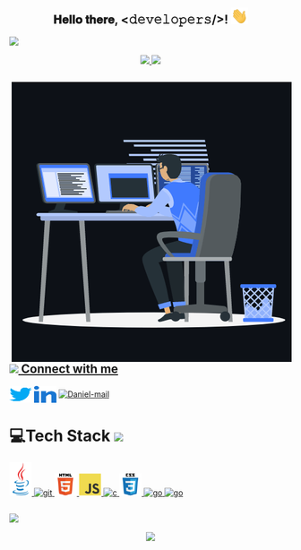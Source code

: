<div align="center" style type ="text/css">

   ## 𝐇𝐞𝐥𝐥𝐨 𝐭𝐡𝐞𝐫𝐞, <𝚍𝚎𝚟𝚎𝚕𝚘𝚙𝚎𝚛𝚜/>! <img src="https://github.com/ABSphreak/ABSphreak/blob/master/gifs/Hi.gif" width="30px">

</div>

<!--<div align="center">      <img src="https://lh3.googleusercontent.com/daPasD4cyvyH1ferSJa3Uhsq5xlSBSwdRK40HdOJoEcViDwAj7f_x0Ipzu6W2AIZy0c3E4aoUW4f_Pk11-GqVrrdE6cuAwl9qWcFs5S8jSLRbtiiGeJN6pv6rFkrzNPyy6kZuOkkZNDsRYbH61Pl0fXkzKrTgG3gY7Ed7pl35eSwwSMHeM9sXE56LG5k-ZMODQpbZZI0Lv81hlycyeT8NMn5xtgmxd54dfdo5UKtI8jiAlsa2EIvhQhwrobJBWtjG6Y-pp6iv3SxIymse3KgZ02JGYox5ZCTY8AeXSgwKk8Bs7vc3O0bOVEgmYFRFtVK2sLnU-pSVHA8166bL3SFFjfJfMW9J1wKyzIg9fjqQjr6p-euxamnnQg2yRFx-e7ZvyJ7O7JkhUPlvqzjikkSpfh-cmZyWmNHHcyBVhTMrWz0VY_rxBtXYm0exDpxlMD-9YdY6jYmodV6zEMoZY9rffM5sJFW44rmT0w8K81QF74b8pTO21FROUR36NNKL40oqyx8bVVliEUjr35C-XLCML3fgFjhNu-xN6UFyjxqhmBeoPytXf2cthO5w5tgGn4mXsyW3MNHfUWHRSKfinGrkUxUp24CWyPz1P2HpggK2H8geHDdpisqwQW6XBQnHgb_yI3qbkqNgtTtuHLOK6fH2pkvtJgG8lWFdWzQyLa1CMZZ2hK5iisN6D2Zw8UZgTzn3IrmiK13k0oWX76xK00u4PgZ7bpX75EIf8eUq9NXPD_9pXNEAIk=s800-no?authuser=0"  width="200em" ></div> -->

<img src="https://user-images.githubusercontent.com/73097560/115834477-dbab4500-a447-11eb-908a-139a6edaec5c.gif"></a>

<div align="center">
  <a href="https://github.com/bastosydaniel">
  <img height="140em" src="https://github-readme-stats.vercel.app/api?username=bastosydaniel&show_icons=true&theme=dark&include_all_commits=true&count_private=true"/>
  <img height="140em" src="https://github-readme-stats.vercel.app/api/top-langs/?username=bastosydaniel&layout=compact&langs_count=7&theme=dark"/>
</div>


 
  
<p><img align="right" src="https://raw.githubusercontent.com/SubhadeepZilong/SubhadeepZilong/main/icons/animation_500_kxa883sd.gif" alt="Bastosydaniel" /></p>
  
## <img src="https://media.giphy.com/media/iY8CRBdQXODJSCERIr/giphy.gif" width="30px"> Connect with me
<p align="left">
<a href="" target="blank"><img align="center" src="https://raw.githubusercontent.com/SubhadeepZilong/SubhadeepZilong/main/icons/Social/twitter.svg" alt="Daniel-twitter" height="30" width="40" /></a>
<a href="https://www.linkedin.com/in/daniel-bastos-62806320a/" target="blank"><img align="center" src="https://raw.githubusercontent.com/SubhadeepZilong/SubhadeepZilong/main/icons/Social/linked-in-alt.svg" alt="Daniel-linkedin" height="30" width="40" /></a>
<a href="mailto:bastosydaniel@gmail.com" target="blank"><img align="center" src="https://img.icons8.com/color/48/000000/gmail-new.png" alt="Daniel-mail" height="40" width="40" /></a>
</p>



# 💻Tech Stack <img src = "https://media2.giphy.com/media/QssGEmpkyEOhBCb7e1/giphy.gif?cid=ecf05e47a0n3gi1bfqntqmob8g9aid1oyj2wr3ds3mg700bl&rid=giphy.gif" width = 32px>

<p align="left"> <a href="https://www.java.com" target="_blank" rel="noreferrer"> <img src="https://raw.githubusercontent.com/devicons/devicon/master/icons/java/java-original.svg" alt="java" width="40" height="60"/> </a></a> <a href="https://git-scm.com/" target="_blank" rel="noreferrer"> <img src="https://www.vectorlogo.zone/logos/git-scm/git-scm-icon.svg" alt="git" width="40" height="40"/> </a> <a href="https://www.w3.org/html/" target="_blank" rel="noreferrer"> <img src="https://raw.githubusercontent.com/devicons/devicon/master/icons/html5/html5-original-wordmark.svg" alt="html5" width="40" height="40"/> </a> <a href="https://developer.mozilla.org/en-US/docs/Web/JavaScript" target="_blank" rel="noreferrer"> <img src="https://raw.githubusercontent.com/devicons/devicon/master/icons/javascript/javascript-original.svg" alt="javascript" width="40" height="40"/> </a> <a href="" target="_blank" rel="noreferrer"> <img src="https://cdn.jsdelivr.net/gh/devicons/devicon/icons/c/c-original.svg" alt="c" width="40" height="40"/> </a> 
<a href="https://www.w3schools.com/css/" target="_blank" rel="noreferrer"> <img src="https://raw.githubusercontent.com/devicons/devicon/master/icons/css3/css3-original-wordmark.svg" alt="css3" width="40" height="40"/> </a> 
<a href="https://go.dev/" target="_blank" rel="noreferrer"> <img src="https://cdn.jsdelivr.net/gh/devicons/devicon/icons/go/go-original-wordmark.svg" alt="go" width="40" height="50"/> </a>
<a href="https://go.dev/" target="_blank" rel="noreferrer"> <img src="https://cdn.jsdelivr.net/gh/devicons/devicon/icons/docker/docker-original-wordmark.svg" alt="go" width="40" height="50"/> </a>
</p>


##


<img src="https://user-images.githubusercontent.com/73097560/115834477-dbab4500-a447-11eb-908a-139a6edaec5c.gif"></a>

<div align="center">

<a href="https://bastosydaniel.github.io/My-devfolio/"><img src="https://img.shields.io/badge/-bastosydaniel.me-3423A6?style=for-the-badge&logo=Google-Chrome&logoColor=white"/></a>
</div>
